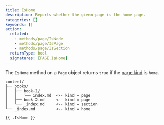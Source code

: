 ```yaml
---
title: IsHome
description: Reports whether the given page is the home page.
categories: []
keywords: []
action:
  related:
    - methods/page/IsNode
    - methods/page/IsPage
    - methods/page/IsSection
  returnType: bool
  signatures: [PAGE.IsHome]
---
```


The `IsHome` method on a `Page` object returns `true` if the [page kind](g) is `home`.

```text
content/
├── books/
│   ├── book-1/
│   │   └── index.md  <-- kind = page
│   ├── book-2.md     <-- kind = page
│   └── _index.md     <-- kind = section
└── _index.md         <-- kind = home
```

```go-html-template
{{ .IsHome }}
```
